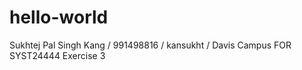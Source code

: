 # hello-world
Sukhtej Pal Singh Kang / 991498816 / kansukht / Davis Campus FOR SYST24444 Exercise 3

